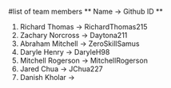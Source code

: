 #list of team members
  ** Name -> Github ID ** 
1. Richard Thomas -> RichardThomas215
2. Zachary Norcross -> Daytona211
3. Abraham Mitchell -> ZeroSkillSamus
4. Daryle Henry -> DaryleH98
5. Mitchell Rogerson -> MitchellRogerson
6. Jared Chua -> JChua227
7. Danish Kholar -> 
